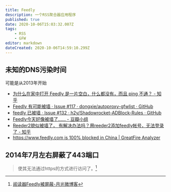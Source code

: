 ```yaml
---
title: Feedly
description: 一个RSS聚合器应用程序
published: true
date: 2020-10-06T15:03:32.007Z
tags:
    - RSS
    - GFW
editor: markdown
dateCreated: 2020-10-06T14:59:10.299Z
---
```


## 未知的DNS污染时间

可能是从2013年开始

+ [为什么在家中打开 Feedly 是一片空白，什么都没有，而且 ping 不通？ - 知乎](https://web.archive.org/web/20201006143757/https://www.zhihu.com/question/21461652)
+ [Feedly 有可能被墙 · Issue #117 · dongxie/autoproxy-gfwlist · GitHub](https://web.archive.org/web/20201006143824/https://github.com/dongxie/autoproxy-gfwlist/issues/117)
+ [feedly 已被墙 · Issue #132 · h2y/Shadowrocket-ADBlock-Rules · GitHub](https://web.archive.org/web/20201006144036/https://github.com/h2y/Shadowrocket-ADBlock-Rules/issues/132)
+ [Feedly今天好像被墙了…… - 豆瓣小组](https://web.archive.org/web/20201006143826/https://www.douban.com/group/topic/40743868/)
+ [Reeder2貌似被墙了， 有解决办法吗？用reeder2添加feedly帐号，无法登录了 - 知乎](https://web.archive.org/web/20201006144012/https://www.zhihu.com/question/24402398)
+ [https://www.feedly.com is 100% blocked in China | GreatFire Analyzer](https://archive.is/wLKwC "https://en.greatfire.org/https/www.feedly.com")

## 2014年7月左右屏蔽了443端口

> 使其无法通过https的方式进行访问了。[^1933]

[^1933]: [阅读器Feedly被屏蔽-月光微博客](https://web.archive.org/web/20201006145949/https://www.williamlong.info/weibo/archives/1933.html)
